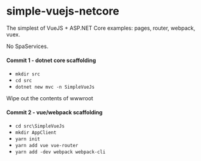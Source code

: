# simple-vuejs-netcore
The simplest of VueJS + ASP.NET Core examples: pages, router, webpack, vuex.

No SpaServices.

#### Commit 1 - dotnet core scaffolding
- `mkdir src`
- `cd src`
- `dotnet new mvc -n SimpleVueJs`

Wipe out the contents of wwwroot

#### Commit 2 - vue/webpack scaffolding
- `cd src\SimpleVueJs`
- `mkdir AppClient`
- `yarn init`
- `yarn add vue vue-router`
- `yarn add -dev webpack webpack-cli`
